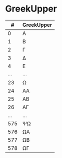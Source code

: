 # GreekUpper

| #   | GreekUpper |
|-----|------------|
| 0   | Α          |
| 1   | Β          |
| 2   | Γ          |
| 3   | Δ          |
| 4   | Ε          |
| …   | …          |
| 23  | Ω          |
| 24  | ΑΑ         |
| 25  | ΑΒ         |
| 26  | ΑΓ         |
| …   | …          |
| 575 | ΨΩ         |
| 576 | ΩΑ         |
| 577 | ΩΒ         |
| 578 | ΩΓ         |
